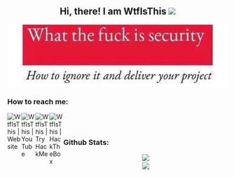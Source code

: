 <div align="center">
  <h2> 
    Hi, there! I am WtfIsThis <img src="https://github.com/kogisin/kogisin/blob/main/gifs/hi.gif" width="30px">
  </h2>
</div>

<img align="center" alt="Banner" width="1200" src="https://github.com/Wtf-Is-This-x1337/Wtf-Is-This-x1337/blob/main/WhatTheFuckIsSecurity.png">

### How to reach me: 
[<img align="left" alt="WtfIsThis | Website" width="32px" src="https://github.com/rahuldkjain/github-profile-readme-generator/blob/master/src/images/icons/FrontendDevelopment/webpack.svg" />][website]
[<img align="left" alt="WtfIsThis | YouTube" width="32px" src="https://cdn.jsdelivr.net/npm/simple-icons@v3/icons/youtube.svg" />][youtube]
[<img align="left" alt="WtfIsThis | TryHackMe" width="32px" src="https://api.iconify.design/simple-icons:tryhackme.svg" />][tryhackme]
[<img align="left" alt="WtfIsThis | HackTheBox" width="32px" src="https://api.iconify.design/simple-icons:hackthebox.svg" />][hackthebox]
<br/><br/>
### Github Stats:
<p align="center">
  <a href="https://github.com/Wtf-Is-This-x1337">
    <img height="180em" src="https://github-readme-stats.vercel.app/api?username=Wtf-Is-This-x1337&theme=algolia"/>
    <br>
    <img height="180em" src="https://github-readme-stats.vercel.app/api/top-langs/?username=Wtf-Is-This-x1337&layout=compact&theme=algolia"/>
  </a>
</p>

[website]: https://wtfisthis-portfolio.herokuapp.com/
[youtube]: https://www.youtube.com/channel/UC_HV32JteVfGzYMtqkpH7Ng
[tryhackme]: https://tryhackme.com/p/WtfIsThis
[hackthebox]: https://app.hackthebox.eu/profile/620974
[discord]: http://discord.com
